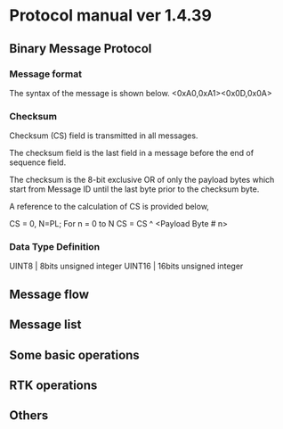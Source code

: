# Protocol manual ver 1.4.39

## Binary Message Protocol
### Message format



The syntax of the message is shown below.
<0xA0,0xA1><PL><Message ID><Message Body><CS><0x0D,0x0A>

### Checksum
  
  Checksum (CS) field is transmitted in all messages. 
  
  The checksum field is the last field in a message before the end of sequence field. 
  
  The checksum is the 8-bit exclusive OR of only the payload bytes which start from Message ID until the last byte prior to the checksum byte. 
  
  A reference to the calculation of CS is provided below,

  CS = 0, N=PL;
  For n = 0 to N
  CS = CS ^ <Payload Byte # n>

### Data Type Definition
  
   UINT8 | 8bits unsigned integer 
   UINT16 | 16bits unsigned integer
  
## Message flow

## Message list


## Some basic operations


## RTK operations


## Others
